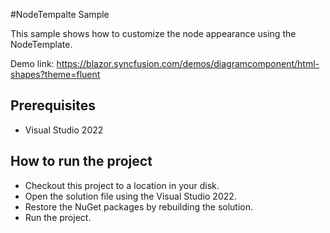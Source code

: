 #NodeTempalte Sample

This sample shows how to customize the node appearance using the NodeTemplate.

Demo link:
https://blazor.syncfusion.com/demos/diagramcomponent/html-shapes?theme=fluent


## Prerequisites

* Visual Studio 2022

## How to run the project

* Checkout this project to a location in your disk.
* Open the solution file using the Visual Studio 2022.
* Restore the NuGet packages by rebuilding the solution.
* Run the project.
